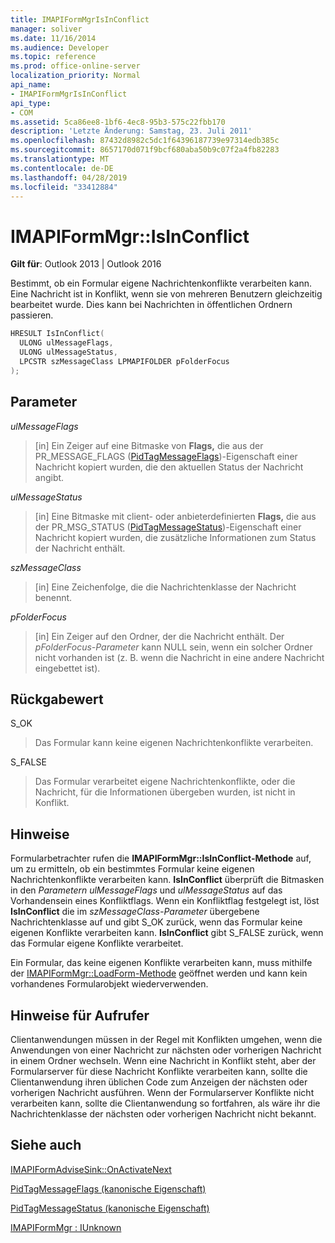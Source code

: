 ```yaml
---
title: IMAPIFormMgrIsInConflict
manager: soliver
ms.date: 11/16/2014
ms.audience: Developer
ms.topic: reference
ms.prod: office-online-server
localization_priority: Normal
api_name:
- IMAPIFormMgrIsInConflict
api_type:
- COM
ms.assetid: 5ca86ee8-1bf6-4ec8-95b3-575c22fbb170
description: 'Letzte Änderung: Samstag, 23. Juli 2011'
ms.openlocfilehash: 87432d8982c5dc1f64396187739e97314edb385c
ms.sourcegitcommit: 8657170d071f9bcf680aba50b9c07f2a4fb82283
ms.translationtype: MT
ms.contentlocale: de-DE
ms.lasthandoff: 04/28/2019
ms.locfileid: "33412884"
---
```

# <a name="imapiformmgrisinconflict"></a>IMAPIFormMgr::IsInConflict

  
  
**Gilt für**: Outlook 2013 | Outlook 2016 
  
Bestimmt, ob ein Formular eigene Nachrichtenkonflikte verarbeiten kann. Eine Nachricht ist in Konflikt, wenn sie von mehreren Benutzern gleichzeitig bearbeitet wurde. Dies kann bei Nachrichten in öffentlichen Ordnern passieren.
  
```cpp
HRESULT IsInConflict(
  ULONG ulMessageFlags,
  ULONG ulMessageStatus,
  LPCSTR szMessageClass LPMAPIFOLDER pFolderFocus
);
```

## <a name="parameters"></a>Parameter

 _ulMessageFlags_
  
> [in] Ein Zeiger auf eine Bitmaske von **Flags,** die aus der PR_MESSAGE_FLAGS ([PidTagMessageFlags](pidtagmessageflags-canonical-property.md))-Eigenschaft einer Nachricht kopiert wurden, die den aktuellen Status der Nachricht angibt.
    
 _ulMessageStatus_
  
> [in] Eine Bitmaske mit client- oder anbieterdefinierten **Flags,** die aus der PR_MSG_STATUS ([PidTagMessageStatus](pidtagmessagestatus-canonical-property.md))-Eigenschaft einer Nachricht kopiert wurden, die zusätzliche Informationen zum Status der Nachricht enthält.
    
 _szMessageClass_
  
> [in] Eine Zeichenfolge, die die Nachrichtenklasse der Nachricht benennt.
    
 _pFolderFocus_
  
> [in] Ein Zeiger auf den Ordner, der die Nachricht enthält. Der  _pFolderFocus-Parameter_ kann NULL sein, wenn ein solcher Ordner nicht vorhanden ist (z. B. wenn die Nachricht in eine andere Nachricht eingebettet ist). 
    
## <a name="return-value"></a>Rückgabewert

S_OK 
  
> Das Formular kann keine eigenen Nachrichtenkonflikte verarbeiten.
    
S_FALSE 
  
> Das Formular verarbeitet eigene Nachrichtenkonflikte, oder die Nachricht, für die Informationen übergeben wurden, ist nicht in Konflikt.
    
## <a name="remarks"></a>Hinweise

Formularbetrachter rufen die **IMAPIFormMgr::IsInConflict-Methode** auf, um zu ermitteln, ob ein bestimmtes Formular keine eigenen Nachrichtenkonflikte verarbeiten kann. **IsInConflict** überprüft die Bitmasken in den  _Parametern ulMessageFlags_ und  _ulMessageStatus_ auf das Vorhandensein eines Konfliktflags. Wenn ein Konfliktflag festgelegt ist, löst **IsInConflict** die im  _szMessageClass-Parameter_ übergebene Nachrichtenklasse auf und gibt S_OK zurück, wenn das Formular keine eigenen Konflikte verarbeiten kann. **IsInConflict** gibt S_FALSE zurück, wenn das Formular eigene Konflikte verarbeitet. 
  
Ein Formular, das keine eigenen Konflikte verarbeiten kann, muss mithilfe der [IMAPIFormMgr::LoadForm-Methode](imapiformmgr-loadform.md) geöffnet werden und kann kein vorhandenes Formularobjekt wiederverwenden. 
  
## <a name="notes-to-callers"></a>Hinweise für Aufrufer

Clientanwendungen müssen in der Regel mit Konflikten umgehen, wenn die Anwendungen von einer Nachricht zur nächsten oder vorherigen Nachricht in einem Ordner wechseln. Wenn eine Nachricht in Konflikt steht, aber der Formularserver für diese Nachricht Konflikte verarbeiten kann, sollte die Clientanwendung ihren üblichen Code zum Anzeigen der nächsten oder vorherigen Nachricht ausführen. Wenn der Formularserver Konflikte nicht verarbeiten kann, sollte die Clientanwendung so fortfahren, als wäre ihr die Nachrichtenklasse der nächsten oder vorherigen Nachricht nicht bekannt. 
  
## <a name="see-also"></a>Siehe auch



[IMAPIFormAdviseSink::OnActivateNext](imapiformadvisesink-onactivatenext.md)
  
[PidTagMessageFlags (kanonische Eigenschaft)](pidtagmessageflags-canonical-property.md)
  
[PidTagMessageStatus (kanonische Eigenschaft)](pidtagmessagestatus-canonical-property.md)
  
[IMAPIFormMgr : IUnknown](imapiformmgriunknown.md)

